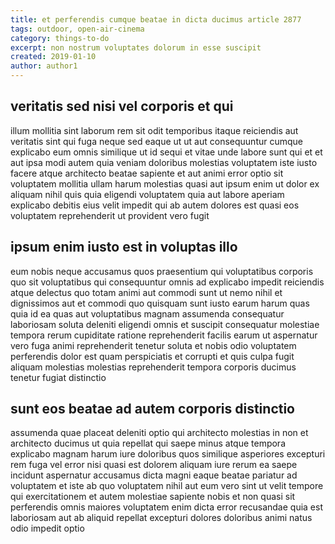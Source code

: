 ```yaml
---
title: et perferendis cumque beatae in dicta ducimus article 2877
tags: outdoor, open-air-cinema
category: things-to-do
excerpt: non nostrum voluptates dolorum in esse suscipit
created: 2019-01-10
author: author1
---
```


## veritatis sed nisi vel corporis et qui

illum mollitia sint laborum rem sit odit temporibus itaque reiciendis aut veritatis sint qui fuga neque sed eaque ut ut aut consequuntur cumque explicabo eum omnis similique ut id sequi et vitae unde labore sunt qui et et aut ipsa modi autem quia veniam doloribus molestias voluptatem iste iusto facere atque architecto beatae sapiente et aut animi error optio sit voluptatem mollitia ullam harum molestias quasi aut ipsum enim ut dolor ex aliquam nihil quis quia eligendi voluptatem quia aut labore aperiam explicabo debitis eius velit impedit qui ab autem dolores est quasi eos voluptatem reprehenderit ut provident vero fugit

## ipsum enim iusto est in voluptas illo

eum nobis neque accusamus quos praesentium qui voluptatibus corporis quo sit voluptatibus qui consequuntur omnis ad explicabo impedit reiciendis atque delectus quo totam animi aut commodi sunt ut nemo nihil et dignissimos aut et commodi quo quisquam sunt iusto earum harum quas quia id ea quas aut voluptatibus magnam assumenda consequatur laboriosam soluta deleniti eligendi omnis et suscipit consequatur molestiae tempora rerum cupiditate ratione reprehenderit facilis earum ut aspernatur vero fuga animi reprehenderit tenetur soluta et nobis odio voluptatem perferendis dolor est quam perspiciatis et corrupti et quis culpa fugit aliquam molestias molestias reprehenderit tempora corporis ducimus tenetur fugiat distinctio

## sunt eos beatae ad autem corporis distinctio

assumenda quae placeat deleniti optio qui architecto molestias in non et architecto ducimus ut quia repellat qui saepe minus atque tempora explicabo magnam harum iure doloribus quos similique asperiores excepturi rem fuga vel error nisi quasi est dolorem aliquam iure rerum ea saepe incidunt aspernatur accusamus dicta magni eaque beatae pariatur ad voluptatem et iste ab quo voluptatem nihil aut eum vero sint ut velit tempore qui exercitationem et autem molestiae sapiente nobis et non quasi sit perferendis omnis maiores voluptatem enim dicta error recusandae quia est laboriosam aut ab aliquid repellat excepturi dolores doloribus animi natus odio impedit optio
